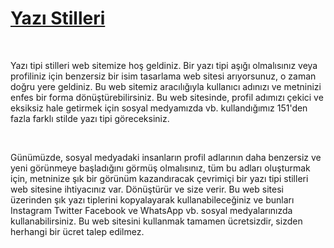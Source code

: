 <h1><a href="https://www.yazistilleri.net">Yazı Stilleri</a></h1><br>
<p>Yazı tipi stilleri web sitemize hoş geldiniz. Bir yazı tipi aşığı olmalısınız veya profiliniz için benzersiz bir isim tasarlama web sitesi arıyorsunuz, o zaman doğru yere geldiniz. Bu web sitemiz aracılığıyla kullanıcı adınızı ve metninizi enfes bir forma dönüştürebilirsiniz. Bu web sitesinde, profil adımızı çekici ve eksiksiz hale getirmek için sosyal medyamızda vb. kullandığımız 151'den fazla farklı stilde yazı tipi göreceksiniz.</p><br>

<p>Günümüzde, sosyal medyadaki insanların profil adlarının daha benzersiz ve yeni görünmeye başladığını görmüş olmalısınız, tüm bu adları oluşturmak için, metninize şık bir görünüm kazandıracak çevrimiçi bir yazı tipi stilleri web sitesine ihtiyacınız var. Dönüştürür ve size verir. Bu web sitesi üzerinden şık yazı tiplerini kopyalayarak kullanabileceğiniz ve bunları Instagram Twitter Facebook ve WhatsApp vb. sosyal medyalarınızda kullanabilirsiniz. Bu web sitesini kullanmak tamamen ücretsizdir, sizden herhangi bir ücret talep edilmez.</p>
